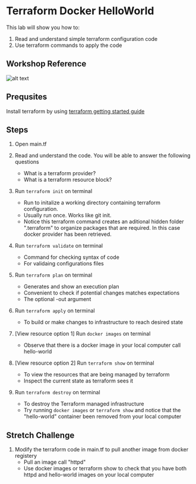 # Terraform Docker HelloWorld
This lab will show you how to:
1. Read and understand simple terraform configuration code
2. Use terraform commands to apply the code


## Workshop Reference 
![alt text](https://github.com/gohjiaying/CloudSeedersTerraform/blob/master/images/demo1explanation.png "Workshop 1 Architecture Reference")


## Prequsites
Install terraform by using [terraform getting started guide](https://learn.hashicorp.com/terraform/getting-started/install.html)


## Steps
1. Open main.tf

2. Read and understand the code. You will be able to answer the following questions
    - What is a terraform provider?
    - What is a terraform resource block?

3. Run `terraform init` on terminal
    - Run to initalize a working directory containing terraform configuration.
    - Usually run once. Works like git init.
    - Notice this terraform command creates an aditional hidden folder ".terraform" to organize packages that are required. In this case docker provider has been retrieved.

4. Run `terraform validate` on terminal
    - Command for checking syntax of code
    - For validaing configurations files

5. Run `terraform plan` on terminal
    - Generates and show an execution plan
    - Convenient to check if potential changes matches expectations
    - The optional -out argument

6. Run `terraform apply` on terminal
    - To build or make changes to infrastructure to reach desired state

7. [View resource option 1] Run `docker images` on terminal
    - Observe that there is a docker image in your local computer call hello-world

8. [View resource option 2] Run `terraform show` on terminal
    - To view the resources that are being managed by terraform
    - Inspect the current state as terraform sees it

8. Run `terraform destroy` on terminal
    - To destroy the Terraform managed infrastructure
    - Try running `docker images` or `terraform show` and notice that the "hello-world" container been removed from your local computer


## Stretch Challenge
1. Modify the terraform code in main.tf to pull another image from docker registery
    - Pull an image call "httpd"
    - Use docker images or terraform show to check that you have both httpd and hello-world images on your local computer